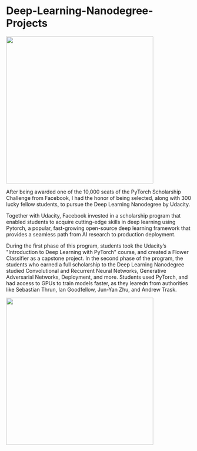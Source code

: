 # Deep-Learning-Nanodegree-Projects

<img src="https://user-images.githubusercontent.com/39020690/59318811-5a54ca00-8c96-11e9-9738-c5bcd5d4f7d1.png" width="400">


After being awarded one of the 10,000 seats of the PyTorch Scholarship Challenge from Facebook, I had the honor of being selected, along with 300 lucky fellow students, to pursue the Deep Learning Nanodegree by Udacity.

Together with Udacity, Facebook invested in a scholarship program that enabled students to acquire cutting-edge skills in deep learning using Pytorch, a popular, fast-growing open-source deep learning framework that provides a seamless path from AI research to production deployment.

During the first phase of this program, students took the Udacity’s "Introduction to Deep Learning with PyTorch" course, and created a Flower Classifier as a capstone project. In the second phase of the program, the students who earned a full scholarship to the Deep Learning Nanodegree studied Convolutional and Recurrent Neural Networks, Generative Adversarial Networks, Deployment, and more. Students used PyTorch, and had access to GPUs to train models faster, as they learedn from authorities like Sebastian Thrun, Ian Goodfellow, Jun-Yan Zhu, and Andrew Trask.


<img src="https://user-images.githubusercontent.com/39020690/59318677-cedb3900-8c95-11e9-88d8-3f31ecb2b6e3.png" width="400">
